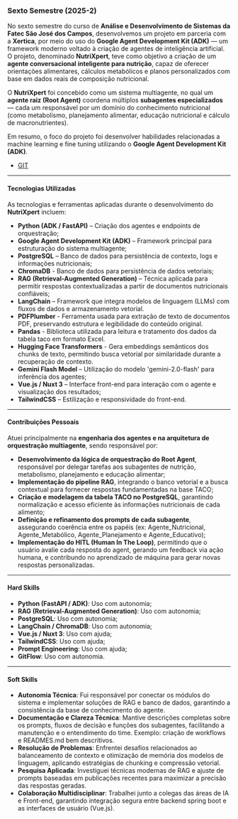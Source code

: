 ### Sexto Semestre (2025-2)

No sexto semestre do curso de **Análise e Desenvolvimento de Sistemas da Fatec São José dos Campos**, desenvolvemos um projeto em parceria com a **Xertica**, por meio do uso do **Google Agent Development Kit (ADK)** — um framework moderno voltado à criação de agentes de inteligência artificial. O projeto, denominado **NutriXpert**, teve como objetivo a criação de um **agente conversacional inteligente para nutrição**, capaz de oferecer orientações alimentares, cálculos metabólicos e planos personalizados com base em dados reais de composição nutricional.

O **NutriXpert** foi concebido como um sistema multiagente, no qual um **agente raiz (Root Agent)** coordena múltiplos **subagentes especializados** — cada um responsável por um domínio do conhecimento nutricional (como metabolismo, planejamento alimentar, educação nutricional e cálculo de macronutrientes).

Em resumo, o foco do projeto foi desenvolver habilidades relacionadas a machine learning e fine tuning utilizando o **Google Agent Development Kit (ADK)**.

- [GIT](https://github.com/C0demain/nutriXpert)

---

#### Tecnologias Utilizadas

As tecnologias e ferramentas aplicadas durante o desenvolvimento do **NutriXpert** incluem:

* **Python (ADK / FastAPI)** – Criação dos agentes e endpoints de orquestração;
* **Google Agent Development Kit (ADK)** – Framework principal para estruturação do sistema multiagente;
* **PostgreSQL** – Banco de dados para persistência de contexto, logs e informações nutricionais;
* **ChromaDB** - Banco de dados para persistência de dados vetoriais;
* **RAG (Retrieval-Augmented Generation)** – Técnica aplicada para permitir respostas contextualizadas a partir de documentos nutricionais confiáveis;
* **LangChain** – Framework que integra modelos de linguagem (LLMs) com fluxos de dados e armazenamento vetorial.
* **PDFPlumber** - Ferramenta usada para extração de texto de documentos PDF, preservando estrutura e legibilidade do conteúdo original.
* **Pandas** - Biblioteca utilizada para leitura e tratamento dos dados da tabela taco em formato Excel.
* **Hugging Face Transformers** - Gera embeddings semânticos dos chunks de texto, permitindo busca vetorial por similaridade durante a recuperação de contexto.
* **Gemini Flash Model** – Utilização do modelo 'gemini-2.0-flash' para inferência dos agentes;
* **Vue.js / Nuxt 3** – Interface front-end para interação com o agente e visualização dos resultados;
* **TailwindCSS** – Estilização e responsividade do front-end.

---

#### Contribuições Pessoais

Atuei principalmente na **engenharia dos agentes e na arquitetura de orquestração multiagente**, sendo responsável por:

* **Desenvolvimento da lógica de orquestração do Root Agent**, responsável por delegar tarefas aos subagentes de nutrição, metabolismo, planejamento e educação alimentar;
* **Implementação do pipeline RAG**, integrando o banco vetorial e a busca contextual para fornecer respostas fundamentadas na base TACO;
* **Criação e modelagem da tabela TACO no PostgreSQL**, garantindo normalização e acesso eficiente às informações nutricionais de cada alimento;
* **Definição e refinamento dos prompts de cada subagente**, assegurando coerência entre os papéis (ex: Agente_Nutricional, Agente_Metabólico, Agente_Planejamento e Agente_Educativo);
* **Implementação do HITL (Human In The Loop)**, permitindo que o usuário avalie cada resposta do agent, gerando um feedback via ação humana, e contribundo no aprendizado de máquina para gerar novas respostas personalizadas.

---

#### Hard Skills

* **Python (FastAPI / ADK)**: Uso com autonomia;
* **RAG (Retrieval-Augmented Generation)**: Uso com autonomia;
* **PostgreSQL**: Uso com autonomia;
* **LangChain / ChromaDB**: Uso com autonomia;
* **Vue.js / Nuxt 3**: Uso com ajuda;
* **TailwindCSS**: Uso com ajuda;
* **Prompt Engineering**: Uso com ajuda;
* **GitFlow**: Uso com autonomia.

---

#### Soft Skills

* **Autonomia Técnica**: Fui responsável por conectar os módulos do sistema e implementar soluções de RAG e banco de dados, garantindo a consistência da base de conhecimento do agente.
* **Documentação e Clareza Técnica**: Mantive descrições completas sobre os prompts, fluxos de decisão e funções dos subagentes, facilitando a manutenção e o entendimento do time. Exemplo: criação de workflows e READMES.md bem descritivos. 
* **Resolução de Problemas**: Enfrentei desafios relacionados ao balanceamento de contexto e otimização de memória dos modelos de linguagem, aplicando estratégias de chunking e compressão vetorial.
* **Pesquisa Aplicada**: Investiguei técnicas modernas de RAG e ajuste de prompts baseadas em publicações recentes para maximizar a precisão das respostas geradas.
* **Colaboração Multidisciplinar**: Trabalhei junto a colegas das áreas de IA e Front-end, garantindo integração segura entre backend spring boot e as interfaces de usuário (Vue.js).
